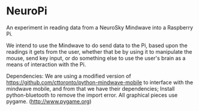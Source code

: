NeuroPi
=======

An experiment in reading data from a NeuroSky Mindwave into a Raspberry Pi.

We intend to use the Mindwave to do send data to the Pi, based upon the 
readings it gets from the user, whether that be by using it to manipulate
the mouse, send key input, or do something else to use the user's brain 
as a means of interaction with the Pi.

Dependencies:
We are using a modified version of https://github.com/cttoronto/python-mindwave-mobile to interface with the mindwave mobile, and from that we have their dependencies; Install python-bluetooth to remove the import error.
All graphical pieces use pygame. (http://www.pygame.org)

